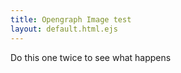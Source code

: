 ```yaml
---
title: Opengraph Image test
layout: default.html.ejs
---
```


<opengraph-image href="http://some.where"></opengraph-image>

<opengraph-image href="http://else.where"></opengraph-image>

Do this one twice to see what happens

<opengraph-image href="http://some.where"></opengraph-image>

